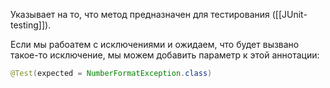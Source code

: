 Указывает на то, что метод предназначен для тестирования ([[JUnit-testing]]).

Если мы рабоатем с исключениями и ожидаем, что будет вызвано такое-то исключение, мы можем добавить параметр к этой аннотации:
```java
@Test(expected = NumberFormatException.class)  
```